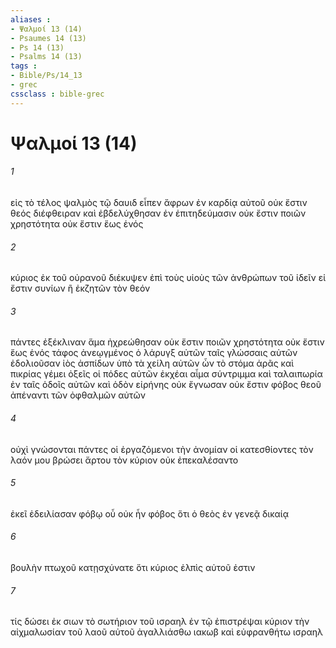 ```yaml
---
aliases : 
- Ψαλμοί 13 (14)
- Psaumes 14 (13)
- Ps 14 (13)
- Psalms 14 (13)
tags : 
- Bible/Ps/14_13
- grec
cssclass : bible-grec
---
```


# Ψαλμοί 13 (14)

###### 1
εἰς τὸ τέλος ψαλμὸς τῷ δαυιδ εἶπεν ἄφρων ἐν καρδίᾳ αὐτοῦ οὐκ ἔστιν θεός διέφθειραν καὶ ἐβδελύχθησαν ἐν ἐπιτηδεύμασιν οὐκ ἔστιν ποιῶν χρηστότητα οὐκ ἔστιν ἕως ἑνός
###### 2
κύριος ἐκ τοῦ οὐρανοῦ διέκυψεν ἐπὶ τοὺς υἱοὺς τῶν ἀνθρώπων τοῦ ἰδεῖν εἰ ἔστιν συνίων ἢ ἐκζητῶν τὸν θεόν
###### 3
πάντες ἐξέκλιναν ἅμα ἠχρεώθησαν οὐκ ἔστιν ποιῶν χρηστότητα οὐκ ἔστιν ἕως ἑνός τάφος ἀνεῳγμένος ὁ λάρυγξ αὐτῶν ταῖς γλώσσαις αὐτῶν ἐδολιοῦσαν ἰὸς ἀσπίδων ὑπὸ τὰ χείλη αὐτῶν ὧν τὸ στόμα ἀρᾶς καὶ πικρίας γέμει ὀξεῖς οἱ πόδες αὐτῶν ἐκχέαι αἷμα σύντριμμα καὶ ταλαιπωρία ἐν ταῖς ὁδοῖς αὐτῶν καὶ ὁδὸν εἰρήνης οὐκ ἔγνωσαν οὐκ ἔστιν φόβος θεοῦ ἀπέναντι τῶν ὀφθαλμῶν αὐτῶν
###### 4
οὐχὶ γνώσονται πάντες οἱ ἐργαζόμενοι τὴν ἀνομίαν οἱ κατεσθίοντες τὸν λαόν μου βρώσει ἄρτου τὸν κύριον οὐκ ἐπεκαλέσαντο
###### 5
ἐκεῖ ἐδειλίασαν φόβῳ οὗ οὐκ ἦν φόβος ὅτι ὁ θεὸς ἐν γενεᾷ δικαίᾳ
###### 6
βουλὴν πτωχοῦ κατῃσχύνατε ὅτι κύριος ἐλπὶς αὐτοῦ ἐστιν
###### 7
τίς δώσει ἐκ σιων τὸ σωτήριον τοῦ ισραηλ ἐν τῷ ἐπιστρέψαι κύριον τὴν αἰχμαλωσίαν τοῦ λαοῦ αὐτοῦ ἀγαλλιάσθω ιακωβ καὶ εὐφρανθήτω ισραηλ
